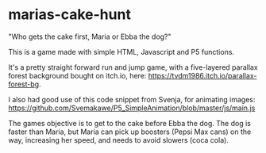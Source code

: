 # marias-cake-hunt

"Who gets the cake first, Maria or Ebba the dog?"

This is a game made with simple HTML, Javascript and P5 functions.

It's a pretty straight forward run and jump game, with a five-layered parallax forest
background bought on itch.io, here: https://tvdm1986.itch.io/parallax-forest-bg.

I also had good use of this code snippet from Svenja, for animating images:
https://github.com/Svemakawe/P5_SimpleAnimation/blob/master/js/main.js

The games objective is to get to the cake before Ebba the dog. The dog is faster
than Maria, but Maria can pick up boosters (Pepsi Max cans) on the way, increasing
her speed, and needs to avoid slowers (coca cola).
